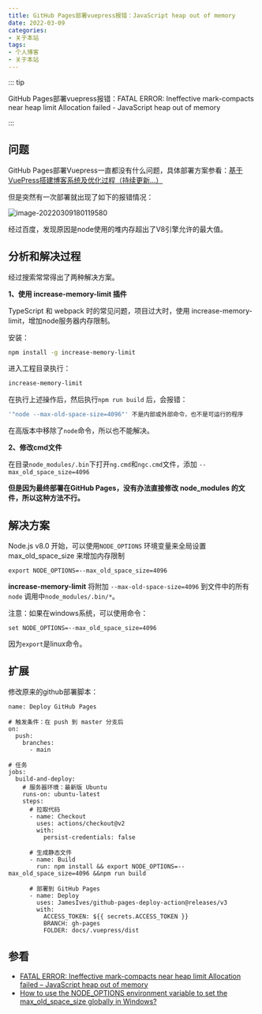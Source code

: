 ```yaml
---
title: GitHub Pages部署vuepress报错：JavaScript heap out of memory
date: 2022-03-09
categories:
- 关于本站
tags:
- 个人博客
- 关于本站
---
```


::: tip

GitHub Pages部署vuepress报错：FATAL ERROR: Ineffective mark-compacts near heap limit Allocation failed - JavaScript heap out of memory

:::

<!-- more -->



## 问题

GitHub Pages部署Vuepress一直都没有什么问题，具体部署方案参看：[基于VuePress搭建博客系统及优化过程（持续更新...）](https://www.duktig.cn/2022/01/21/%E5%9F%BA%E4%BA%8Evuepress%E6%90%AD%E5%BB%BA%E5%8D%9A%E5%AE%A2%E7%B3%BB%E7%BB%9F%E5%8F%8A%E4%BC%98%E5%8C%96%E8%BF%87%E7%A8%8B-%E6%8C%81%E7%BB%AD%E6%9B%B4%E6%96%B0/#%E9%83%A8%E7%BD%B2%E4%B8%8A%E7%BA%BF)

但是突然有一次部署就出现了如下的报错情况：

![image-20220309180119580](https://typecho-1300745270.cos.ap-shanghai.myqcloud.com/typora/202203091801511.png)

经过百度，发现原因是node使用的堆内存超出了V8引擎允许的最大值。

## 分析和解决过程

经过搜索常常得出了两种解决方案。

**1、使用 increase-memory-limit 插件**

TypeScript 和 webpack 时的常见问题，项目过大时，使用 increase-memory-limit，增加node服务器内存限制。

安装：

```sh
npm install -g increase-memory-limit
```

进入工程目录执行：

```sh
increase-memory-limit
```

在执行上述操作后，然后执行`npm run build` 后，会报错：

```sh
'"node --max-old-space-size=4096"' 不是内部或外部命令，也不是可运行的程序
```

在高版本中移除了`node`命令，所以也不能解决。



**2、修改cmd文件**

在目录`node_modules/.bin`下打开`ng.cmd`和`ngc.cmd`文件，添加 `--max_old_space_size=4096`

**但是因为最终部署在GitHub Pages，没有办法直接修改 node_modules 的文件，所以这种方法不行。**



## 解决方案

Node.js v8.0 开始，可以使用`NODE_OPTIONS` 环境变量来全局设置 max_old_space_size 来增加内存限制

```
export NODE_OPTIONS=--max_old_space_size=4096
```

**increase-memory-limit** 将附加 `--max-old-space-size=4096` 到文件中的所有 `node` 调用中`node_modules/.bin/*`。

注意：如果在windows系统，可以使用命令：

```
set NODE_OPTIONS=--max_old_space_size=4096
```

因为`export`是linux命令。



## 扩展

修改原来的github部署脚本：

```yaml{23}
name: Deploy GitHub Pages

# 触发条件：在 push 到 master 分支后
on:
  push:
    branches:
      - main

# 任务
jobs:
  build-and-deploy:
    # 服务器环境：最新版 Ubuntu
    runs-on: ubuntu-latest
    steps:
      # 拉取代码
      - name: Checkout
        uses: actions/checkout@v2
        with:
          persist-credentials: false

      # 生成静态文件
      - name: Build
        run: npm install && export NODE_OPTIONS=--max_old_space_size=4096 &&npm run build

      # 部署到 GitHub Pages
      - name: Deploy
        uses: JamesIves/github-pages-deploy-action@releases/v3
        with:
          ACCESS_TOKEN: ${{ secrets.ACCESS_TOKEN }}
          BRANCH: gh-pages
          FOLDER: docs/.vuepress/dist

```



## 参看

- [FATAL ERROR: Ineffective mark-compacts near heap limit Allocation failed – JavaScript heap out of memory](http://www.195440.com/3244)
- [How to use the NODE_OPTIONS environment variable to set the max_old_space_size globally in Windows?](https://stackoverflow.com/questions/56742334/how-to-use-the-node-options-environment-variable-to-set-the-max-old-space-size-g)

